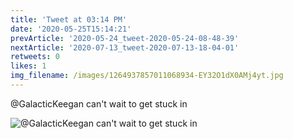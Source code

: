 ```yaml
---
title: 'Tweet at 03:14 PM'
date: '2020-05-25T15:14:21'
prevArticle: '2020-05-24_tweet-2020-05-24-08-48-39'
nextArticle: '2020-07-13_tweet-2020-07-13-18-04-01'
retweets: 0
likes: 1
img_filename: /images/1264937857011068934-EY32O1dX0AMj4yt.jpg
---
```

@GalacticKeegan can't wait to get stuck in

![@GalacticKeegan can't wait to get stuck in](/images/1264937857011068934-EY32O1dX0AMj4yt.jpg "@GalacticKeegan can't wait to get stuck in")